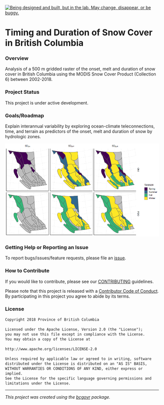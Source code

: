 <a id="devex-badge" rel="Exploration" href="https://github.com/BCDevExchange/assets/blob/master/README.md"><img alt="Being designed and built, but in the lab. May change, disappear, or be buggy." style="border-width:0" src="https://assets.bcdevexchange.org/images/badges/exploration.svg" title="Being designed and built, but in the lab. May change, disappear, or be buggy." /></a>

Timing and Duration of Snow Cover in British Columbia
==================================================

### Overview

Analysis of a 500 m gridded raster of the onset, melt and duration of snow cover in British Columbia using the MODIS Snow Cover Product (Collection 6) between 2002-2018. 

### Project Status

This project is under active development.

### Goals/Roadmap

Explain interannual variability by exploring ocean-climate teleconnections, time, and terrain as predictors of the onset, melt and duration of snow by hydrologic zones.

![Figure: Map of the hydrologic zones of British Columbia and the season with the highest Spearman corelation for each combination of onset, melt and duration with the Oceanic Nino Index and the Pacific Decadal Oscillation](out/season_important.png)

### Getting Help or Reporting an Issue

To report bugs/issues/feature requests, please file an [issue](https://github.com/bcgov/ts-rs-modis-snow/issues/).

### How to Contribute

If you would like to contribute, please see our [CONTRIBUTING](CONTRIBUTING.md) guidelines.

Please note that this project is released with a [Contributor Code of Conduct](CODE_OF_CONDUCT.md). By participating in this project you agree to abide by its terms.

### License

    Copyright 2018 Province of British Columbia

    Licensed under the Apache License, Version 2.0 (the "License");
    you may not use this file except in compliance with the License.
    You may obtain a copy of the License at

    http://www.apache.org/licenses/LICENSE-2.0

    Unless required by applicable law or agreed to in writing, software distributed under the License is distributed on an "AS IS" BASIS,
    WITHOUT WARRANTIES OR CONDITIONS OF ANY KIND, either express or implied.
    See the License for the specific language governing permissions and limitations under the License.

------------------------------------------------------------------------

*This project was created using the [bcgovr](https://github.com/bcgov/bcgovr) package.*
